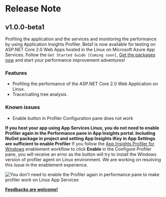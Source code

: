 # Release Note
## v1.0.0-beta1
Profiling the application and the services and monitoring the performance by using Application Insights Profiler. Beta1 is now available for testing on ASP.NET Core 2.0 Web Apps hosted in the Linux on Microsoft Azure App Services. Follow the `Get Started Guide [Coming soon]`, [Get the packages now](https://www.nuget.org/packages/Microsoft.ApplicationInsights.Profiler.AspNetCore/1.0.0-beta1) and start your performance improvement adventures!

### Features
* Profiling the performance of the ASP.NET Core 2.0 Web Application on Linux.
* Trace/calling tree analysis.

### Known issues
* Enable button in Profiler Configuration pane does not work

**If you host your app using App Services Linux, you do not need to enable Profiler again in the Performance pane in App Insights portal. Including NuGet package in project and setting App Insights iKey in App Settings are sufficient to enable Profiler**
If you follow the [App Insights Profiler for Windows](https://docs.microsoft.com/azure/application-insights/app-insights-profiler) enablement workflow to click **Enable** in the Configure Profiler pane, you will receive an error as the button will try to install the Windows version of profiler agent on Linux environment.
We are working on resolving this issue in the enablement experience.

![You don't need to enable the Profiler again in performance pane to make profiler work on Linux App Services](https://raw.githubusercontent.com/Microsoft/ApplicationInsights-Profiler-AspNetCore/master/media/issue-enable-profiler.PNG)


**[Feedbacks are welcome!](https://github.com/Microsoft/ApplicationInsights-Profiler-AspNetCore/issues)**
